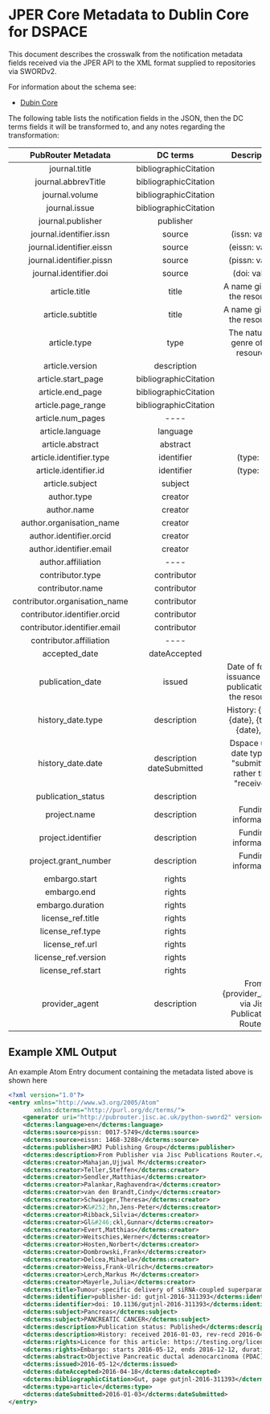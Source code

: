# JPER Core Metadata to Dublin Core for DSPACE

This document describes the crosswalk from the notification metadata fields received via the JPER API to the
 XML format supplied to repositories via SWORDv2.
 
For information about the schema see:

* [Dubin Core](http://dublincore.org/documents/dcmi-terms/)

The following table lists the notification fields in the JSON, then the DC terms fields it will be transformed to, and
any notes regarding the transformation:

| PubRouter Metadata | DC terms | Description |
|:-----------------------------:|:-------------------------:|:------------------------------------------------------------:|
| journal.title | bibliographicCitation |  |
| journal.abbrevTitle | bibliographicCitation |  |
| journal.volume | bibliographicCitation |  |
| journal.issue | bibliographicCitation |  |
| journal.publisher | publisher |  |
| journal.identifier.issn | source  | (issn: value) |
| journal.identifier.eissn | source | (eissn: value) |
| journal.identifier.pissn | source  | (pissn: value) |
| journal.identifier.doi | source | (doi: value) |
| article.title | title | A name given to the resource. |
| article.subtitle | title | A name given to the resource. |
| article.type | type | The nature or genre of the resource. |
| article.version | description |  |
| article.start_page | bibliographicCitation |  |
| article.end_page | bibliographicCitation |  |
| article.page_range | bibliographicCitation |  |
| article.num_pages | ---- |   |
| article.language | language |  |
| article.abstract | abstract |  |
| article.identifier.type | identifier  | (type: id) |
| article.identifier.id | identifier  | (type: id) |
| article.subject | subject |  |
| author.type | creator |  |
| author.name | creator |  |
| author.organisation_name | creator |  |
| author.identifier.orcid | creator |  |
| author.identifier.email | creator |  |
| author.affiliation | ---- |   |
| contributor.type | contributor |  |
| contributor.name | contributor |  |
| contributor.organisation_name | contributor |  |
| contributor.identifier.orcid | contributor |  |
| contributor.identifier.email | contributor |  |
| contributor.affiliation | ---- |   |
| accepted_date | dateAccepted |  |
| publication_date | issued | Date of formal issuance (e.g., publication) of the resource. |
| history_date.type | description | History: {type} {date}, {type} {date}, ...' |
| history_date.date | description dateSubmitted | Dspace uses date type of "submitted" rather than "received" |
| publication_status | description |  |
| project.name  | description | Funding information |
| project.identifier | description | Funding information |
| project.grant_number | description | Funding information |
| embargo.start | rights |  |
| embargo.end | rights |  |
| embargo.duration | rights |  |
| license_ref.title | rights |  |
| license_ref.type | rights |  |
| license_ref.url | rights |  |
| license_ref.version | rights |  |
| license_ref.start | rights |  |
| provider_agent | description | From  {provider_agent} via Jisc Publications Router.' |

## Example XML Output

An example Atom Entry document containing the metadata listed above is shown here

```xml
<?xml version="1.0"?>
<entry xmlns="http://www.w3.org/2005/Atom" 
	   xmlns:dcterms="http://purl.org/dc/terms/">
	<generator uri="http://pubrouter.jisc.ac.uk/python-sword2" version="0.2"/>
	<dcterms:language>en</dcterms:language>
	<dcterms:source>pissn: 0017-5749</dcterms:source>
	<dcterms:source>eissn: 1468-3288</dcterms:source>
	<dcterms:publisher>BMJ Publishing Group</dcterms:publisher>
	<dcterms:description>From Publisher via Jisc Publications Router.</dcterms:description>
	<dcterms:creator>Mahajan,Ujjwal M</dcterms:creator>
	<dcterms:creator>Teller,Steffen</dcterms:creator>
	<dcterms:creator>Sendler,Matthias</dcterms:creator>
	<dcterms:creator>Palankar,Raghavendra</dcterms:creator>
	<dcterms:creator>van den Brandt,Cindy</dcterms:creator>
	<dcterms:creator>Schwaiger,Theresa</dcterms:creator>
	<dcterms:creator>K&#252;hn,Jens-Peter</dcterms:creator>
	<dcterms:creator>Ribback,Silvia</dcterms:creator>
	<dcterms:creator>Gl&#246;ckl,Gunnar</dcterms:creator>
	<dcterms:creator>Evert,Matthias</dcterms:creator>
	<dcterms:creator>Weitschies,Werner</dcterms:creator>
	<dcterms:creator>Hosten,Norbert</dcterms:creator>
	<dcterms:creator>Dombrowski,Frank</dcterms:creator>
	<dcterms:creator>Delcea,Mihaela</dcterms:creator>
	<dcterms:creator>Weiss,Frank-Ulrich</dcterms:creator>
	<dcterms:creator>Lerch,Markus M</dcterms:creator>
	<dcterms:creator>Mayerle,Julia</dcterms:creator>
	<dcterms:title>Tumour-specific delivery of siRNA-coupled superparamagnetic iron oxide nanoparticles, targeted against PLK1, stops progression of pancreatic cancer</dcterms:title>
	<dcterms:identifier>publisher-id: gutjnl-2016-311393</dcterms:identifier>
	<dcterms:identifier>doi: 10.1136/gutjnl-2016-311393</dcterms:identifier>
	<dcterms:subject>Pancreas</dcterms:subject>
	<dcterms:subject>PANCREATIC CANCER</dcterms:subject>
	<dcterms:description>Publication status: Published</dcterms:description>
	<dcterms:description>History: received 2016-01-03, rev-recd 2016-04-01, accepted 2016-04-18, ppub 2016-05, epub 2016-05-12</dcterms:description>
	<dcterms:rights>Licence for this article: https://testing.org/licenses/by/4.0/ uat lic 3 License uat testing</dcterms:rights>
	<dcterms:rights>Embargo: starts 2016-05-12, ends 2016-12-12, duration 7 months from publication.</dcterms:rights>
	<dcterms:abstract>Objective Pancreatic ductal adenocarcinoma (PDAC) is one of the most aggressive malignancies and is projected to be the second leading cause of cancer-related death by 2030.</dcterms:abstract>
	<dcterms:issued>2016-05-12</dcterms:issued>
	<dcterms:dateAccepted>2016-04-18</dcterms:dateAccepted>
	<dcterms:bibliographicCitation>Gut, page gutjnl-2016-311393</dcterms:bibliographicCitation>
	<dcterms:type>article</dcterms:type>
	<dcterms:dateSubmitted>2016-01-03</dcterms:dateSubmitted>
</entry>
```
